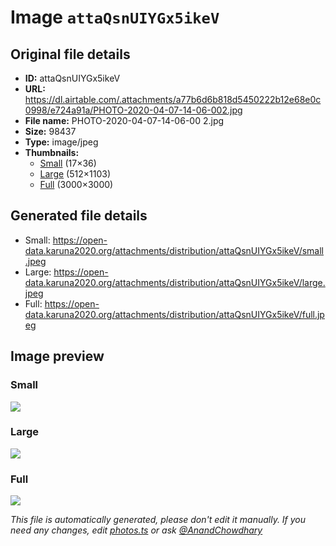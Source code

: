 # Image `attaQsnUIYGx5ikeV`

## Original file details

- **ID:** attaQsnUIYGx5ikeV
- **URL:** https://dl.airtable.com/.attachments/a77b6d6b818d5450222b12e68e0c0998/e724a91a/PHOTO-2020-04-07-14-06-002.jpg
- **File name:** PHOTO-2020-04-07-14-06-00 2.jpg
- **Size:** 98437
- **Type:** image/jpeg
- **Thumbnails:**
  - [Small](https://dl.airtable.com/.attachmentThumbnails/727c26494b0e9055425d766661baa269/68ef8e9a) (17×36)
  - [Large](https://dl.airtable.com/.attachmentThumbnails/bab7681d362b69d59e4c4f77c813bbcc/9c5cbf6f) (512×1103)
  - [Full](https://dl.airtable.com/.attachmentThumbnails/dd9c5ea4cd800d8d554441e57a98b63f/b404dadd) (3000×3000)

## Generated file details

- Small: https://open-data.karuna2020.org/attachments/distribution/attaQsnUIYGx5ikeV/small.jpeg
- Large: https://open-data.karuna2020.org/attachments/distribution/attaQsnUIYGx5ikeV/large.jpeg
- Full: https://open-data.karuna2020.org/attachments/distribution/attaQsnUIYGx5ikeV/full.jpeg

## Image preview

### Small

![](https://open-data.karuna2020.org/attachments/distribution/attaQsnUIYGx5ikeV/small.jpeg)

### Large

![](https://open-data.karuna2020.org/attachments/distribution/attaQsnUIYGx5ikeV/large.jpeg)

### Full

![](https://open-data.karuna2020.org/attachments/distribution/attaQsnUIYGx5ikeV/full.jpeg)

_This file is automatically generated, please don't edit it manually. If you need any changes, edit [photos.ts](/photos.ts) or ask [@AnandChowdhary](https://github.com/AnandChowdhary)_

